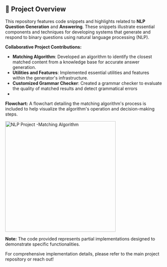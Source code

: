 ## 📁 Project Overview

This repository features code snippets and highlights related to **NLP Question Generation** and **Answering**. These snippets illustrate essential components and techniques for developing systems that generate and respond to binary questions using natural language processing (NLP).

**Collaborative Project Contributions:**

- **Matching Algorithm**: Developed an algorithm to identify the closest matched content from a knowledge base for accurate answer generation.
- **Utilities and Features**: Implemented essential utilities and features within the generator's infrastructure.
- **Customized Grammar Checker**: Created a grammar checker to evaluate the quality of matched results and detect grammatical errors
- 
**Flowchart:** A flowchart detailing the matching algorithm's process is included to help visualize the algorithm's operation and decision-making steps.

  
<img width="354" alt="NLP Project -Matching Algorithm" src="https://github.com/user-attachments/assets/ace40f70-9cc4-42b5-86b7-3491521b42eb">

**Note:** The code provided represents partial implementations designed to demonstrate specific functionalities.

For comprehensive implementation details, please refer to the main project repository or reach out!



